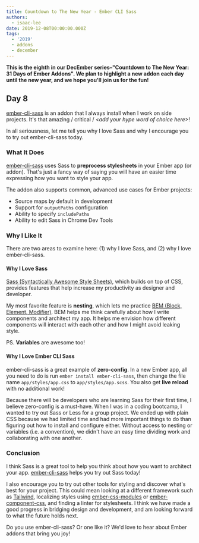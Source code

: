 ```yaml
---
title: Countdown to The New Year - Ember CLI Sass
authors:
  - isaac-lee
date: 2019-12-08T00:00:00.000Z
tags:
  - '2019'
  - addons
  - december
---
```



**This is the eighth in our DecEmber series–"Countdown to The New Year: 31 Days of Ember Addons". We plan to highlight a new addon each day until the new year, and we hope you'll join us for the fun!**

## Day 8

[ember-cli-sass](https://emberobserver.com/addons/ember-cli-sass) is an addon that I always install when I work on side projects. It's that amazing / critical / \<*add your hype word of choice here*\>!

In all seriousness, let me tell you why I love Sass and why I encourage you to try out ember-cli-sass today.

<!-- READMORE -->

### What It Does

<!--alex ignore just-->
[ember-cli-sass](https://github.com/simonexmachina/ember-cli-sass) uses Sass to **preprocess stylesheets** in your Ember app (or addon). That's just a fancy way of saying you will have an easier time expressing how you want to style your app.

The addon also supports common, advanced use cases for Ember projects:

- Source maps by default in development
- Support for `outputPaths` configuration
- Ability to specify `includePaths`
- Ability to edit Sass in Chrome Dev Tools

### Why I Like It

There are two areas to examine here: (1) why I love Sass, and (2) why I love ember-cli-sass.

#### Why I Love Sass

[Sass (Syntactically Awesome Style Sheets)](https://sass-lang.com/), which builds on top of CSS, provides features that help increase my productivity as designer and developer.

My most favorite feature is **nesting**, which lets me practice [BEM (Block, Element, Modifier)](http://getbem.com/introduction/). BEM helps me think carefully about how I write components and architect my app. It helps me envision how different components will interact with each other and how I might avoid leaking style.

PS. **Variables** are awesome too!

#### Why I Love Ember CLI Sass

ember-cli-sass is a great example of **zero-config**. In a new Ember app, all you need to do is run `ember install ember-cli-sass`, then change the file name `app/styles/app.css` to `app/styles/app.scss`. You also get **live reload** with no additional work!

<!--alex ignore easy-->
Because there will be developers who are learning Sass for their first time, I believe zero-config is a must-have. When I was in a coding bootcamp, I wanted to try out Sass or Less for a group project. We ended up with plain CSS because we had limited time and had more important things to do than figuring out how to install and configure either. Without access to nesting or variables (i.e. a convention), we didn't have an easy time dividing work and collaborating with one another.

### Conclusion

I think Sass is a great tool to help you think about how you want to architect your app. [ember-cli-sass](https://github.com/simonexmachina/ember-cli-sass) helps you try out Sass today!

I also encourage you to try out other tools for styling and discover what's best for your project. This could mean looking at a different framework such as [Tailwind](https://github.com/chrism/emberjs-tailwind-purgecss#emberjs-tailwind-10-and-purgecss-working-example), localizing styles using [ember-css-modules](https://github.com/salsify/ember-css-modules) or [ember-component-css](https://github.com/ebryn/ember-component-css), and finding a linter for stylesheets. I think we have made a good progress in bridging design and development, and am looking forward to what the future holds next.

Do you use ember-cli-sass? Or one like it? We'd love to hear about Ember addons that bring you joy!
